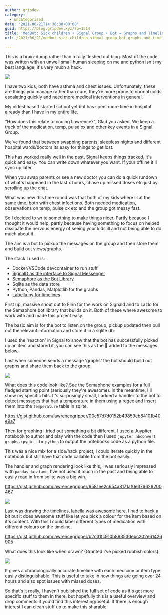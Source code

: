 ```yaml
---
author: gripdev
category:
  - uncategorized
date: "2021-06-21T14:36:38+00:00"
guid: https://blog.gripdev.xyz/?p=1514
title: 'MedBot: Sick children + Signal Group + Bot = Graphs and Timelines'
url: /2021/06/21/medbot-sick-children-signal-group-bot-graphs-and-timelines/

---
```

This is a brain-dump rather than a fully fleshed out blog. Most of the code was written with an unwell small human sleeping on me and python isn't my best language, it's very much a hack.

[![](/wp-content/uploads/2021/06/screenshot-2021-06-19-at-08.06.37.png?w=1005)](/wp-content/uploads/2021/06/screenshot-2021-06-19-at-08.06.37.png)

I have two kids, both have asthma and chest issues. Unfortunately, these are things you manage rather than cure, they're more prone to normal colds escalating quickly and need more medical interventions in general.

My oldest hasn't started school yet but has spent more time in hospital already than I have in my entire life.

"How does this relate to coding Lawrence?", Glad you asked. We keep a track of the medication, temp, pulse ox and other key events in a Signal Group.

We've found that between swapping parents, sleepless nights and different hospital wards/doctors its easy for things to get lost.

This has worked really well in the past, Signal keeps things tracked, it's quick and easy. You can write down whatever you want. If your offline it'll sync up later.

When you swap parents or see a new doctor you can do a quick rundown of what's happened in the last x hours, chase up missed doses etc just by scrolling up the chat.

What was new this time round was that both of my kids where ill at the same time, both with chest infections. Both needed medication, observations on temp, pulse ox etc and the group got messy fast.

So I decided to write something to make things nicer. Partly because I thought it would help, partly because having something to focus on helped dissipate the nervous energy of seeing your kids ill and not being able to do much about it.

The aim is a bot to pickup the messages on the group and then store them and build out views/graphs.

The stack I used is:

- Docker/VSCode devcontainer to run stuff
- [SignalD as the interface to Signal Messenger](https://gitlab.com/signald/signald)
- [Semaphore as the Bot Library](https://github.com/lwesterhof/semaphore)
- Sqlite as the data store
- Python, Pandas, Matplotlib for the graphs
- [Labella py for timelines](https://github.com/GjjvdBurg/labella.py)

First up, massive shout out to Finn for the work on Signald and to Lazlo for the Semaphore bot library that builds on it. Both of these where awesome to work with and made this project easy.

The basic aim is for the bot to listen on the group, pickup updated then pull out the relevant information and store it in a sqlite db.

I used the 'reaction' in Signal to show that the bot has successfully picked up an item and stored it, you can see this as the 💾 added to the messages below.

Last when someone sends a message 'graphs' the bot should build out graphs and share them back to the group.

[![](/wp-content/uploads/2021/06/image-2.png?w=948)](/wp-content/uploads/2021/06/image-2.png)

What does this code look like? See the Semaphone examples for a full fledged starting point (seriously they're awesome). In the meantime, I'll show my specific bits. It's surprisingly small, I added a handler to the bot to detect messages that had a temperature in them using a regex and insert them into the `temperature` table in sqlite.

https://gist.github.com/lawrencegripper/00c57d7d0152b49859eb84101b40e9a7

Then for graphing I tried out something a bit different. I used a Juypiter notebook to author and play with the code then I used `jupyter nbconvert graphs.ipynb --to python` to output the notebooks code as a python file.

This was a nice mix for a side/hack project, I could iterate quickly in the notebook but still have that code callable from the bot easily.

The handler and graph rendering look like this, I was seriously impressed with `pandas` `datafame`, I've not used it much in the past and being able to easily read in from sqlite was a big win.

https://gist.github.com/lawrencegripper/9581ee2c654a8171af0e376628200467

[![](/wp-content/uploads/2021/06/image-5.png?w=636)](/wp-content/uploads/2021/06/image-5.png)

Last was drawing the timelines, [labella was awesome here](https://github.com/GjjvdBurg/labella.py/blob/master/examples/timeline_kit_1.pdf), I had to hack a bit but it does awesome stuff like let you pick a colour for the item based on it's content. With this I could label different types of medication with different colours on the timeline.

https://gist.github.com/lawrencegripper/b2c31fc910b88353debc202e61426905

What does this look like when drawn? (Granted I've picked rubbish colors).

[![](/wp-content/uploads/2021/06/image-3.png?w=574)](/wp-content/uploads/2021/06/image-3.png)

It gives a chronologically accurate timeline with each medicine or item type easily distinguishable. This is useful to take in how things are going over 24 hours and also spot issues with missed doses.

So that's it really, I haven't published the full set of code as it's got more specific stuff to them in there, but hopefully this is a useful overview and drop comments if you'd find this interesting/useful. If there is enough interest I can clean stuff up to make this sharable.
